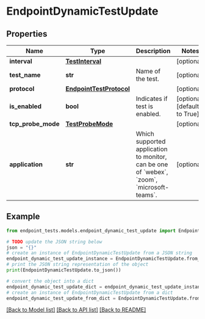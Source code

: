# EndpointDynamicTestUpdate


## Properties

Name | Type | Description | Notes
------------ | ------------- | ------------- | -------------
**interval** | [**TestInterval**](TestInterval.md) |  | [optional] 
**test_name** | **str** | Name of the test. | [optional] 
**protocol** | [**EndpointTestProtocol**](EndpointTestProtocol.md) |  | [optional] 
**is_enabled** | **bool** | Indicates if test is enabled. | [optional] [default to True]
**tcp_probe_mode** | [**TestProbeMode**](TestProbeMode.md) |  | [optional] 
**application** | **str** | Which supported application to monitor, can be one of &#x60;webex&#x60;, &#x60;zoom&#x60;, &#x60;microsoft-teams&#x60;. | [optional] 

## Example

```python
from endpoint_tests.models.endpoint_dynamic_test_update import EndpointDynamicTestUpdate

# TODO update the JSON string below
json = "{}"
# create an instance of EndpointDynamicTestUpdate from a JSON string
endpoint_dynamic_test_update_instance = EndpointDynamicTestUpdate.from_json(json)
# print the JSON string representation of the object
print(EndpointDynamicTestUpdate.to_json())

# convert the object into a dict
endpoint_dynamic_test_update_dict = endpoint_dynamic_test_update_instance.to_dict()
# create an instance of EndpointDynamicTestUpdate from a dict
endpoint_dynamic_test_update_from_dict = EndpointDynamicTestUpdate.from_dict(endpoint_dynamic_test_update_dict)
```
[[Back to Model list]](../README.md#documentation-for-models) [[Back to API list]](../README.md#documentation-for-api-endpoints) [[Back to README]](../README.md)


